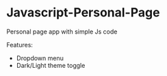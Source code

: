 # Javascript-Personal-Page
Personal page app with simple Js code

Features: 
- Dropdown menu
- Dark/Light theme toggle
